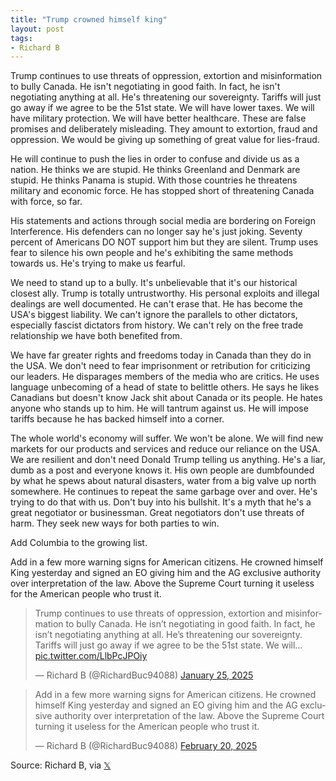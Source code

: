 ```yaml
---
title: "Trump crowned himself king"
layout: post
tags:
- Richard B
---
```


Trump continues to use threats of oppression, extortion and misinformation to bully Canada. He isn't negotiating in good faith. In fact, he isn't negotiating anything at all. He's threatening our sovereignty. Tariffs will just go away if we agree to be the 51st state. We will have lower taxes. We will have military protection. We will have better healthcare. These are false promises and deliberately misleading. They amount to extortion, fraud and oppression. We would be giving up something of great value for lies-fraud. 

He will continue to push the lies in order to confuse and divide us as a nation. He thinks we are stupid. He thinks Greenland and Denmark are stupid. He thinks Panama is stupid. With those countries he threatens military and economic force. He has stopped short of threatening Canada with force, so far. 

His statements and actions through social media are bordering on Foreign Interference. His defenders can no longer say he's just joking. Seventy percent of Americans DO NOT support him but they are silent. Trump uses fear to silence his own people and he's exhibiting the same methods towards us. He's trying to make us fearful. 

We need to stand up to a bully. It's unbelievable that it's our historical closest ally. Trump is totally untrustworthy. His personal exploits and illegal dealings are well documented. He can't erase that. He has become the USA's biggest liability. We can't ignore the parallels to other dictators, especially fascist dictators from history. We can't rely on the free trade relationship we have both benefited from.

We have far greater rights and freedoms today in Canada than they do in the USA. We don't need to fear imprisonment or retribution for criticizing our leaders. He disparages members of the media who are critics. He uses language unbecoming of a head of state to belittle others. He says he likes Canadians but doesn't know Jack shit about Canada or its people. He hates anyone who stands up to him. He will tantrum against us. He will impose tariffs because he has backed himself into a corner.

The whole world's economy will suffer. We won't be alone. We will find new markets for our products and services and reduce our reliance on the USA. We are resilient and don't need Donald Trump telling us anything. He's a liar, dumb as a post and everyone knows it. His own people are dumbfounded by what he spews about natural disasters, water from a big valve up north somewhere. He continues to repeat the same garbage over and over. He's trying to do that with us. Don't buy into his bullshit. It's a myth that he's a great negotiator or businessman. Great negotiators don't use threats of harm. They seek new ways for both parties to win.

Add Columbia to the growing list.

Add in a few more warning signs for American citizens. He crowned himself King yesterday and signed an EO giving him and the AG exclusive authority over interpretation of the law. Above the Supreme Court turning it useless for the American people who trust it.

<blockquote class="twitter-tweet"><p lang="en" dir="ltr">Trump continues to use threats of oppression, extortion and misinformation to bully Canada. He isn’t negotiating in good faith. In fact, he isn’t negotiating anything at all. He’s threatening our sovereignty. Tariffs will just go away if we agree to be the 51st state. We will… <a href="https://t.co/LlbPcJPOiy">pic.twitter.com/LlbPcJPOiy</a></p>&mdash; Richard B (@RichardBuc94088) <a href="https://twitter.com/RichardBuc94088/status/1883265982149562680?ref_src=twsrc%5Etfw">January 25, 2025</a></blockquote> <script async src="https://platform.twitter.com/widgets.js" charset="utf-8"></script>

<blockquote class="twitter-tweet"><p lang="en" dir="ltr">Add in a few more warning signs for American citizens. He crowned himself King yesterday and signed an EO giving him and the AG exclusive authority over interpretation of the law. Above the Supreme Court turning it useless for the American people who trust it.</p>&mdash; Richard B (@RichardBuc94088) <a href="https://twitter.com/RichardBuc94088/status/1892678099780960552?ref_src=twsrc%5Etfw">February 20, 2025</a></blockquote> <script async src="https://platform.twitter.com/widgets.js" charset="utf-8"></script>

Source: Richard B, via [𝕏](https://x.com)
